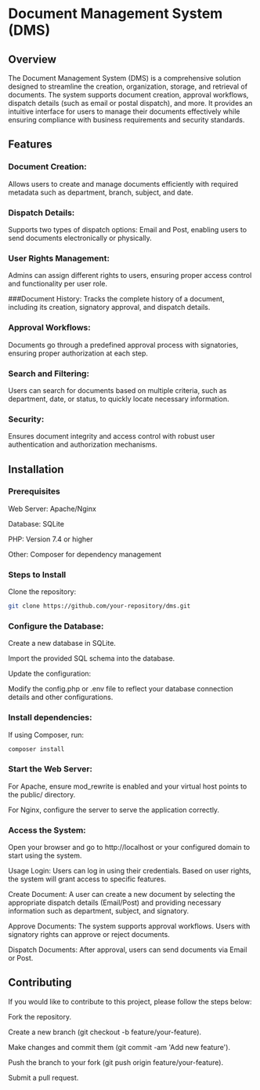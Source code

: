 # Document Management System (DMS)

## Overview
The Document Management System (DMS) is a comprehensive solution designed to streamline the creation, organization, storage, and retrieval of documents. The system supports document creation, approval workflows, dispatch details (such as email or postal dispatch), and more. It provides an intuitive interface for users to manage their documents effectively while ensuring compliance with business requirements and security standards.

## Features
### Document Creation:
Allows users to create and manage documents efficiently with required metadata such as department, branch, subject, and date.

### Dispatch Details:
Supports two types of dispatch options: Email and Post, enabling users to send documents electronically or physically.

### User Rights Management:
Admins can assign different rights to users, ensuring proper access control and functionality per user role.

###Document History:
Tracks the complete history of a document, including its creation, signatory approval, and dispatch details.

### Approval Workflows:
Documents go through a predefined approval process with signatories, ensuring proper authorization at each step.

### Search and Filtering:
Users can search for documents based on multiple criteria, such as department, date, or status, to quickly locate necessary information.

### Security:
Ensures document integrity and access control with robust user authentication and authorization mechanisms.

## Installation
### Prerequisites
Web Server: Apache/Nginx

Database: SQLite

PHP: Version 7.4 or higher

Other: Composer for dependency management

### Steps to Install
Clone the repository:

```bash
git clone https://github.com/your-repository/dms.git
```

### Configure the Database:

Create a new database in SQLite.

Import the provided SQL schema into the database.

Update the configuration:

Modify the config.php or .env file to reflect your database connection details and other configurations.

### Install dependencies:

If using Composer, run:

```bash
composer install
```

### Start the Web Server:

For Apache, ensure mod_rewrite is enabled and your virtual host points to the public/ directory.

For Nginx, configure the server to serve the application correctly.

### Access the System:

Open your browser and go to http://localhost or your configured domain to start using the system.

Usage
Login: Users can log in using their credentials. Based on user rights, the system will grant access to specific features.

Create Document: A user can create a new document by selecting the appropriate dispatch details (Email/Post) and providing necessary information such as department, subject, and signatory.

Approve Documents: The system supports approval workflows. Users with signatory rights can approve or reject documents.

Dispatch Documents: After approval, users can send documents via Email or Post.

## Contributing
If you would like to contribute to this project, please follow the steps below:

Fork the repository.

Create a new branch (git checkout -b feature/your-feature).

Make changes and commit them (git commit -am 'Add new feature').

Push the branch to your fork (git push origin feature/your-feature).

Submit a pull request.
